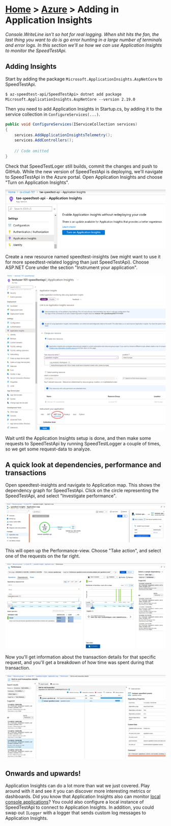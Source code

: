 [Home](../) > [Azure](index) > Adding in Application Insights
=============================================================
_Console.WriteLine isn't so hot for real logging. When shit hits the fan, the last thing you want to do is go error hunting in a large number of terminals and error logs. In this section we'll se how we can use Application Insights to monitor the SpeedTestApi._

Adding Insights
---------------
Start by adding the package `Microsoft.ApplicationInsights.AspNetCore` to SpeedTestApi.

```shell
$ az-speedtest-api/SpeedTestApi> dotnet add package Microsoft.ApplicationInsights.AspNetCore --version 2.19.0
```

Then you need to add Application Insights in Startup.cs, by adding it to the service collection in `ConfigureServices(...)`.

```csharp
public void ConfigureServices(IServiceCollection services)
{
    services.AddApplicationInsightsTelemetry();
    services.AddControllers();

    // Code omitted
}
```

Check that SpeedTestLoger still builds, commit the changes and push to GitHub. While the new version of SpeedTestApi is deploying, we'll navigate to SpeedTestApi in the Azure portal. Open Application Insights and choose "Turn on Application Insights".

![application-insights-1](images/application-insights-1.png)

Create a new resource named speedtest-insights (we might want to use it for more speedtest-related logging than just SpeedTestApi). Choose A<span>SP.N</span>ET Core under the section "Instrument your application".

![application-insights-2](images/application-insights-2.png)

Wait until the Application Insights setup is done, and then make some requests to SpeedTestApi by running SpeedTestLogger a couple of times, so we get some request-data to analyze.

A quick look at dependencies, performance and transactions
----------------------------------------------------------
Open speedtest-insights and navigate to Application map. This shows the dependency graph for SpeedTestApi. Click on the circle representing the SpeedTestApi, and select "Investigate performance".

![application-insights-3](images/application-insights-3.png)

This will open up the Performance-view. Choose "Take action", and select one of the requests on the far right.

![application-insights-4](images/application-insights-4.png)

Now you'll get information about the transaction details for that specific request, and you'll get a breakdown of how time was spent during that transaction.

![application-insights-5](images/application-insights-5.png)

Onwards and upwards!
--------------------
Application Insights can do a lot more than wat we just covered. Play around with it and see it you can discover more interesting metrics or dashboards. Did you know that Application Insights also can monitor [local console applications](https://docs.microsoft.com/en-us/azure/application-insights/application-insights-console?toc=/azure/azure-monitor/toc.json)? You could also configure a local instance of SpeedTestApi to connect to Application Insights. In addition, you could swap out `ILogger` with a logger that sends custom log messages to Application Insights.
